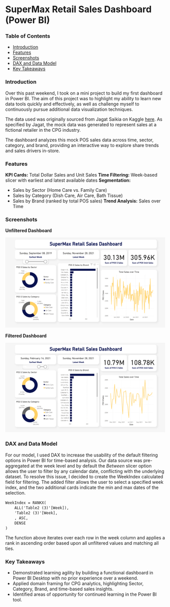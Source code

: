 # SuperMax Retail Sales Dashboard (Power BI)

### Table of Contents

- [Introduction](#introduction)
- [Features](#features)
- [Screenshots](#screenshots)
- [DAX and Data Model](#dax-and-data-model)
- [Key Takeaways](#key-takeaways)


### Introduction

Over this past weekend, I took on a mini project to build my first dashboard in Power BI. The aim of this project was to highlight my ability to learn new data tools quickly and effectively, as well as challenge myself to continuously pursue additional data visualization techniques. 

The data used was originally sourced from Jagat Saikia on Kaggle [here](https://www.kaggle.com/datasets/jagatsaikia/category-brand-sales-dataset?select=Brand+Sales+Mock+Data+with+3+years+data.xlsx). As specified by Jagat, the mock data was generated to represent sales at a fictional retailer in the CPG industry.

The dashboard analyzes this mock POS sales data across time, sector, category, and brand, providing an interactive way to explore share trends and sales drivers in-store.

### Features

**KPI Cards:** Total Dollar Sales and Unit Sales
**Time Filtering:** Week-based slicer with earliest and latest available dates
**Segmentation:**
- Sales by Sector (Home Care vs. Family Care)
- Sales by Category (Dish Care, Air Care, Bath Tissue)
- Sales by Brand (ranked by total POS sales)
**Trend Analysis:** Sales over Time


### Screenshots

**Unfiltered Dashboard**

![Unfiltered Dashboard](/images/sales_dashboard_unfiltered.png)

**Filtered Dashboard**

![Filtered Dashboard](/images/sales_dashboard_filtered.png)


### DAX and Data Model

For our model, I used DAX to increase the usability of the default filtering options in Power BI for time-based analysis. Our data source was pre-aggregated at the week level and by default the *Between* slicer option allows the user to filter by any calendar date, conflicting with the underlying dataset. To resolve this issue, I decided to create the WeekIndex calculated field for filtering. The added filter allows the user to select a specified week index, and the two additional cards indicate the min and max dates of the selection.

```DAX
WeekIndex = RANKX(
    ALL('Table2 (3)'[Week]), 
    'Table2 (3)'[Week], 
    , ASC, 
    DENSE
)
```

The function above iterates over each row in the week column and applies a rank in ascending order based upon all unfiltered values and matching all ties.


### Key Takeaways

- Demonstrated learning agility by building a functional dashboard in Power BI Desktop with no prior experience over a weekend.
- Applied domain framing for CPG analytics, highlighting Sector, Category, Brand, and time-based sales insights.
- Identified areas of opportunity for continued learning in the Power BI tool.









